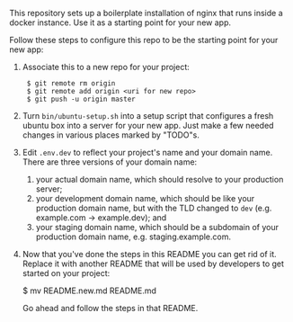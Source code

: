 This repository sets up a boilerplate installation of nginx that runs inside a docker instance.  Use it as a starting point for your new app.  

Follow these steps to configure this repo to be the starting point for your new
app:

1) Associate this to a new repo for your project:

		$ git remote rm origin
		$ git remote add origin <uri for new repo>
		$ git push -u origin master

4) Turn `bin/ubuntu-setup.sh` into a setup script that configures a fresh
	ubuntu box into a server for your new app.  Just make a few needed changes
	in various places marked by "TODO"s.

5) Edit `.env.dev` to reflect your project's name and your domain name.  There
	are three versions of your domain name: 
    1. your actual domain name, which should resolve to your production server;
    2. your development domain name, which should be like your production
	   domain name, but with the TLD changed to `dev` (e.g. example.com ->
       example.dev); and
    3. your staging domain name, which should be a subdomain of your production
	   domain name, e.g. staging.example.com.

6) Now that you've done the steps in this README you can get rid of it.
	Replace it with another README that will be used by developers to get
	started on your project:

	$ mv README.new.md README.md

	Go ahead and follow the steps in that README.


